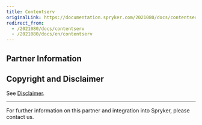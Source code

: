 ```yaml
---
title: Contentserv
originalLink: https://documentation.spryker.com/2021080/docs/contentserv
redirect_from:
  - /2021080/docs/contentserv
  - /2021080/docs/en/contentserv
---
```


## Partner Information




## Copyright and Disclaimer

See [Disclaimer](https://github.com/spryker/spryker-documentation).

---
For further information on this partner and integration into Spryker, please contact us.

<div class="hubspot-form js-hubspot-form" data-portal-id="2770802" data-form-id="163e11fb-e833-4638-86ae-a2ca4b929a41" id="hubspot-1"></div>

